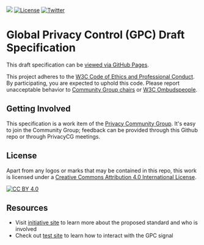[![][gpc-logo]][gpc-url]
[![License](https://img.shields.io/badge/license-CC%20BY%204.0-0c7453)](https://github.com/privacycg/gpc-spec/blob/master/LICENSE)
[![Twitter](https://img.shields.io/twitter/follow/globalprivctrl.svg?style=social&label=Follow)](https://twitter.com/intent/follow?screen_name=globalprivctrl)

# Global Privacy Control (GPC) Draft Specification

This draft specification can be [viewed via GitHub Pages](https://privacycg.github.io/gpc-spec/).

This project adheres to the [W3C Code of Ethics and Professional Conduct](https://www.w3.org/Consortium/cepc/).
By participating, you are expected to uphold this code. Please report unacceptable behavior to [Community Group chairs](https://privacycg.github.io/charter.html#chairs) or [W3C Ombudspeople](https://www.w3.org/Consortium/pwe/#ombuds).

## Getting Involved

This specification is a work item of the [Privacy Community Group](https://privacycg.github.io/). It's easy to join the Community Group; feedback can be provided through this Github repo or through PrivacyCG meetings.

## License
Apart from any logos or marks that may be contained in this repo, this work is licensed under a
[Creative Commons Attribution 4.0 International License](https://github.com/privacycg/gpc-spec/blob/master/LICENSE).

[![CC BY 4.0][cc-by-image]][cc-by]

## Resources
- Visit [initiative site](https://globalprivacycontrol.org) to learn more about the proposed standard and who is involved
- Check out [test site](https://global-privacy-control.glitch.me) to learn how to interact with the GPC signal

[cc-by]: http://creativecommons.org/licenses/by/4.0/
[cc-by-image]: https://i.creativecommons.org/l/by/4.0/88x31.png
[gpc-url]: https://globalprivacycontrol.org/
[gpc-logo]: https://pbs.twimg.com/profile_banners/1311398695162703872/1601662219/1500x500
